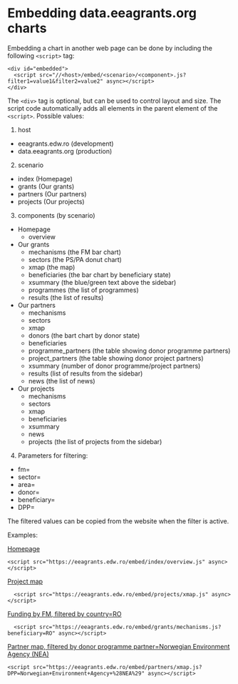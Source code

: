 # Embedding data.eeagrants.org charts

Embedding a chart in another web page can be done by including the following `<script>` tag:

```
<div id="embedded">
  <script src="//<host>/embed/<scenario>/<component>.js?filter1=value1&filter2=value2" async></script>
</div>
```

The `<div>` tag is optional, but can be used to control layout and size. The script code automatically adds all elements in the parent element of the `<script>`.
Possible values:

1. host
  * eeagrants.edw.ro (development)
  * data.eeagrants.org (production)

2. scenario
  * index (Homepage)
  * grants (Our grants)
  * partners (Our partners)
  * projects (Our projects)

3. components (by scenario)
  * Homepage
    * overview
  * Our grants
    * mechanisms (the FM bar chart)
    * sectors (the PS/PA donut chart)
    * xmap (the map)
    * beneficiaries (the bar chart by beneficiary state)
    * xsummary (the blue/green text above the sidebar)
    * programmes (the list of programmes)
    * results (the list of results)
  * Our partners
    * mechanisms
    * sectors
    * xmap
    * donors (the bart chart by donor state)
    * beneficiaries
    * programme_partners (the table showing donor programme partners)
    * project_partners (the table showing donor project partners)
    * xsummary (number of donor programme/project partners)
    * results (list of results from the sidebar)
    * news (the list of news)
  * Our projects
    * mechanisms
    * sectors
    * xmap
    * beneficiaries
    * xsummary
    * news
    * projects (the list of projects from the sidebar)

4. Parameters for filtering: 

  * fm=
  * sector=
  * area=
  * donor=
  * beneficiary=
  * DPP=

The filtered values can be copied from the website when the filter is active.


Examples:

<a href="https://eea-norway-grants.github.io/prototyping/embed/homepage.html" target="_blank">Homepage</a>
```
<script src="https://eeagrants.edw.ro/embed/index/overview.js" async></script>
```

<a href="https://eea-norway-grants.github.io/prototyping/embed/project_map.html" target="_blank">Project map</a>
```
  <script src="https://eeagrants.edw.ro/embed/projects/xmap.js" async></script>
```

<a href="https://eea-norway-grants.github.io/prototyping/embed/fm.html" target="_blank">Funding by FM, filtered by country=RO</a>
```
  <script src="https://eeagrants.edw.ro/embed/grants/mechanisms.js?beneficiary=RO" async></script>
```

<a href="https://eea-norway-grants.github.io/prototyping/embed/partner_map.html" target="_blank">Partner map, filtered by donor programme partner=Norwegian Environment Agency (NEA)</a>
```
<script src="https://eeagrants.edw.ro/embed/partners/xmap.js?DPP=Norwegian+Environment+Agency+%28NEA%29" async></script>
```
